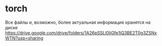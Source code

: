 # torch

Все файлы и, возможно, более актуальная информация хранятся на диске
https://drive.google.com/drive/folders/1A26pSSLl0liGfe1iQ3BE2T0g3ZSNxWTN?usp=sharing
